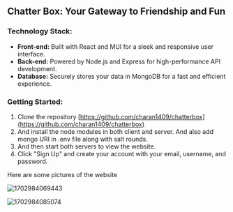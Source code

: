 ## Chatter Box: Your Gateway to Friendship and Fun

### **Technology Stack:**

* **Front-end:** Built with React and MUI for a sleek and responsive user interface.
* **Back-end:** Powered by Node.js and Express for high-performance API development.
* **Database:** Securely stores your data in MongoDB for a fast and efficient experience.

### Getting Started:

1. Clone the repository [https://github.com/charan1409/chatterbox](https://github.com/charan1409/chatterbox)
2. And install the node modules in both client and server. And also add mongo URI in .env file along with salt rounds.
3. And then start both servers to view the website.
4. Click "Sign Up" and create your account with your email, username, and password.

Here are some pictures of the website

![1702984069443](image/README/1702984069443.png)

![1702984085074](image/README/1702984085074.png)
